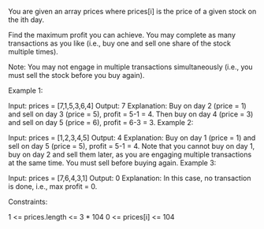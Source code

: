 You are given an array prices where prices[i] is the price of a given stock on the ith day.

Find the maximum profit you can achieve. You may complete as many transactions as you like (i.e., buy one and sell one share of the stock multiple times).

Note: You may not engage in multiple transactions simultaneously (i.e., you must sell the stock before you buy again).

Example 1:

Input: prices = [7,1,5,3,6,4] Output: 7 Explanation: Buy on day 2 (price = 1) and sell on day 3 (price = 5), profit = 5-1 = 4. Then buy on day 4 (price = 3) and sell on day 5 (price = 6), profit = 6-3 = 3. Example 2:

Input: prices = [1,2,3,4,5] Output: 4 Explanation: Buy on day 1 (price = 1) and sell on day 5 (price = 5), profit = 5-1 = 4. Note that you cannot buy on day 1, buy on day 2 and sell them later, as you are engaging multiple transactions at the same time. You must sell before buying again. Example 3:

Input: prices = [7,6,4,3,1] Output: 0 Explanation: In this case, no transaction is done, i.e., max profit = 0.

Constraints:

1 <= prices.length <= 3 * 104 0 <= prices[i] <= 104